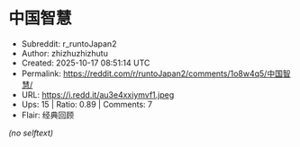 # 中国智慧

- Subreddit: r_runtoJapan2
- Author: zhizhuzhizhutu
- Created: 2025-10-17 08:51:14 UTC
- Permalink: https://reddit.com/r/runtoJapan2/comments/1o8w4q5/中国智慧/
- URL: https://i.redd.it/au3e4xxiymvf1.jpeg
- Ups: 15 | Ratio: 0.89 | Comments: 7
- Flair: 经典回顾

_(no selftext)_
